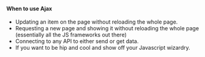 #### When to use Ajax

* Updating an item on the page without reloading the whole page.
* Requesting a new page and showing it without reloading the whole page (essentially all the JS frameworks out there)
* Connecting to any API to either send or get data.
* If you want to be hip and cool and show off your Javascript wizardry.
